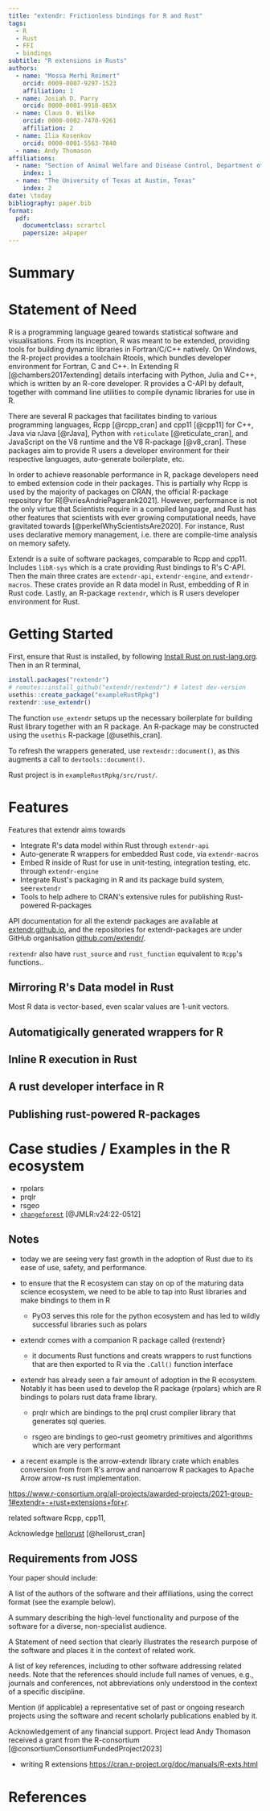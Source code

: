 ```yaml
---
title: "extendr: Frictionless bindings for R and Rust"
tags:
  - R
  - Rust
  - FFI
  - bindings
subtitle: "R extensions in Rusts"
authors:
  - name: "Mossa Merhi Reimert"
    orcid: 0009-0007-9297-1523
    affiliation: 1
  - name: Josiah D. Parry
    orcid: 0000-0001-9910-865X
  - name: Claus O. Wilke
    orcid: 0000-0002-7470-9261
    affiliation: 2
  - name: Ilia Kosenkov
    orcid: 0000-0001-5563-7840
  - name: Andy Thomason
affiliations:
  - name: "Section of Animal Welfare and Disease Control, Department of Veterinary and Animal Sciences, University of Copenhagen, Denmark"
    index: 1
  - name: "The University of Texas at Austin, Texas"
    index: 2
date: \today
bibliography: paper.bib
format:
  pdf:
    documentclass: scrartcl
    papersize: a4paper
---
```


# Summary


# Statement of Need

R is a programming language geared towards statistical software and visualisations.
From its inception, R was meant to be extended, providing tools for building
dynamic libraries in Fortran/C/C++ natively. On Windows, the R-project provides
a toolchain Rtools, which bundles developer environment for Fortran, C and C++.
In Extending R [@chambers2017extending] details interfacing with Python, Julia
and C++, which is written by an R-core developer. R provides a C-API by default,
together with command line utilities to compile dynamic libraries for use in R.

There are several R packages that facilitates binding to various programming languages,
Rcpp [@rcpp_cran] and cpp11 [@cpp11] for C++, Java via rJava [@rJava], Python
with `reticulate` [@reticulate_cran], and JavaScript on the V8 runtime and the
V8 R-package [@v8_cran]. These packages aim to provide R users a developer environment
for their respective languages, auto-generate boilerplate, etc.

In order to achieve reasonable performance in R, package developers need to
embed extension code in their packages. This is partially why Rcpp is used
by the majority of packages on CRAN, the official R-package repository for R[@vriesAndriePagerank2021]. However, performance is not the only virtue that
Scientists require in a compiled language, and Rust has other features that
scientists with ever growing computational needs, have gravitated towards [@perkelWhyScientistsAre2020]. For instance, Rust uses declarative memory management,
i.e. there are compile-time analysis on memory safety.
<!-- 
Extendr provides integration the R data model, embedding calls to R within Rust,
automatically generated wrappers, provide an R-based developer interface for Rust, -->
<!-- and much more. -->
<!-- Like with Fortran/C/C++, -->
<!-- Rust does not have a garbage collector (gc) -->
<!-- This is what extendr provides, an integration of R's data-model, l -->

Extendr is a suite of software packages, comparable to Rcpp and cpp11. 
Includes `libR-sys` which is a crate
providing Rust bindings to R's C-API. Then the main three crates are `extendr-api`, `extendr-engine`,
and `extendr-macros`. These crates provide an R data model in Rust, embedding of R in Rust code.
Lastly, an R-package `rextendr`, which is R users developer environment for Rust.

# Getting Started

First, ensure that Rust is installed, by following [Install Rust on rust-lang.org](https://www.rust-lang.org/tools/install). Then in an R terminal, 

```r
install.packages("rextendr") 
# remotes::install_github("extendr/rextendr") # latest dev-version
usethis::create_package("exampleRustRpkg")
rextendr::use_extendr()
```

The function `use_extendr` setups up the necessary boilerplate for building
Rust library together with an R package. An R-package may be constructed using
the `usethis` R-package [@usethis_cran].

To refresh the wrappers generated, use `rextendr::document()`, as this augments
a call to `devtools::document()`.

Rust project is in `exampleRustRpkg/src/rust/`.

# Features

Features that extendr aims towards

- Integrate R's data model within Rust through `extendr-api`
- Auto-generate R wrappers for embedded Rust code, via `extendr-macros`
- Embed R inside of Rust for use in unit-testing, integration testing, etc. through `extendr-engine`
- Integrate Rust's packaging in R and its package build system, see`rextendr`
- Tools to help adhere to CRAN's extensive rules for publishing Rust-powered R-packages

API documentation for all the extendr packages are available at [extendr.github.io](https://extendr.github.io/),
and the repositories for extendr-packages are under GitHub organisation [github.com/extendr/](https://extendr.github.io/).


`rextendr` also have `rust_source` and `rust_function` equivalent to `Rcpp`'s functions..

## Mirroring R's Data model in Rust

Most R data is vector-based, even scalar values are 1-unit vectors.

## Automatigically generated wrappers for R
## Inline R execution in Rust
## A rust developer interface in R
## Publishing rust-powered R-packages


<!-- One of the key strengths of the R programming language is its ability to integrate with other //languages and tools. It does so through its C API as described in Writing R Extensions [@r_cite]. In 2006, the R package Rcpp was released on CRAN enabling R developers to build packages that harnessed the power of C++ (Rcpp [@rcpp_cran]). Since then, Rcpp has grown to be the most imported R package across the Comprehensive R Archive Network (CRAN) due to its use in low-level libraries that are used by the vast majority of R packages ([@vriesAndriePagerank2021]). In addition to Rcpp there are many other packages that enable cross-langauge communication. The package cpp11 provides similar bindings to R via C++ ([@cpp11]). Bindings to Java are provided by rJava, to JavaScript via V8, and to python via reticulate ([@rJava], [@v8_cran], [@reticulate_cran]). -->

<!-- [@chambers2017extending] -->



<!-- Today, we are seeing the proliferation of the Rust programming language. According to StackOverflow, Rust is the most admired programming language for many years running—and for good reason (<https://survey.stackoverflow.co/2023/>). Rust provides similar performance such as C and C++ while also being far more ergonomic ([@perkelWhyScientistsAre2020]). But most importantly, Rust provides guarantees memory that make exceptionally safe. For all of these reasons and more, providing R package developers a way to integrate Rust and R is necessary for the continued growth of the R ecosystem. The extendr Rust library and its companion R package `{rextendr}` make the process of marrying R and Rust simple. -->

<!-- ## Implementation

extendr utilizes R's C API via the libR-sys library crate. libR-sys utilizes the Rust library bindgen to automatically create foreign function interface (FFI) bindings for all major distributions (<https://github.com/rust-lang/rust-bindgen>). The bindings provided by libR-sys create Rust representations of the structs defined in R's C API. On top of these exceptionally low-level bindings, extendr is built. extendr defines a number of user friendly Rust structs that can be be passed directly to and from R and Rust. -->

<!-- ### Scalar types

| R type      | Extendr wrapper                        | Deref type: `&*object` |
|------------------|----------------------------------|---------------------|
| `Any`       | `extendr_api::robj::Robj`              | N/A                    |
| `character` | `extendr_api::wrapper::Rstr`           | N/A                    |
| `integer`   | `extendr_api::wrapper::Rint`           | N/A                    |
| `double`    | `extendr_api::wrapper::Rfloat`         | N/A                    |
| `complex`   | `extendr_api::wrapper::Rcplx`          | N/A                    |
| `extptr`    | `extendr_api::wrapper::ExternalPtr<T>` | `&T`                   |

### Vector types

| R type       | Extendr wrapper                      | Deref type: `&*object` |
|------------------|---------------------------------|---------------------|
| `integer`    | `extendr_api::wrapper::Integer`      | `&[Rint]`              |
| `double`     | `extendr_api::wrapper::Doubles`      | `&[Rfloat]`            |
| `logical`    | `extendr_api::wrapper::Logical`      | `&[Rbool]`             |
| `complex`    | `extendr_api::wrapper::Complexes`    | `&[Rcplx]`             |
| `string`     | `extendr_api::wrapper::Strings`      | `&[Rstr]`              |
| `list`       | `extendr_api::wrapper::List`         | `&[Robj]`              |
| `data.frame` | `extendr_api::wrapper::Dataframe<T>` | `&[Robj]`              |
| `expression` | `extendr_api::wrapper::Expression`   | `&[Lang]`              |

### Linked list types

| R type     | Extendr wrapper                  | Deref type: `&*object` |
|------------|----------------------------------|------------------------|
| `pairlist` | `extendr_api::wrapper::Pairlist` | N/A                    |
| `lang`     | `extendr_api::wrapper::Lang`     | N/A                    |

## Example usage -->

# Case studies / Examples in the R ecosystem

- rpolars
- prqlr
- rsgeo
- [`changeforest`](https://github.com/mlondschien/changeforest/tree/main) [@JMLR:v24:22-0512]

<!-- ## Related work

Integration of Rust and R has been explored in other libraries. The `roxido` library crate and accompanying R package `cargo` by David B. Dahl are an alternative approach to creating Rust bindings ([@cargo_cran]). An offshoot of extendr, [savvy](https://github.com/yutannihilation/savvy), is an "unfriendly" lower-level approach to generating Rust and R bindings in which "ergonomics is not included.". -->

## Notes

<!-- - r is an interface langauge. it comes with a C api to build extensions -->

<!-- - over a decade ago Rcpp was released revoltionizing R package development making it easy to tap into high performance library from C++ -->

  <!-- - cpp11 is a fairly recent take on the same objective by the folks from the r-lib team -->

  <!-- - V8 is another take on interfacing with another language enabling R users to call javaScript via V8 -->

- today we are seeing very fast growth in the adoption of Rust due to its ease of use, safety, and performance.

- to ensure that the R ecosystem can stay on op of the maturing data science ecosystem, we need to be able to tap into Rust libraries and make bindings to them in R

  - PyO3 serves this role for the python ecosystem and has led to wildly successful libraries such as polars

<!-- - extendr is a rust library that provides R package developers with a way to create R packages that utilize the power and safety of Rust -->

<!-- - it creates bindings to R's C API via the low-level Rust crate libR-sys that supports extendr. -->

- extendr comes with a companion R package called {rextendr}

  <!-- - rextendr is a user friendly package that is used for creating the scaffolding of a rust-enabled R package -->

  - it documents Rust functions and creats wrappers to rust functions that are then exported to R via the `.Call()` function interface

<!-- - extendr works by creating a staticlib that is called by R -->

- extendr has already seen a fair amount of adoption in the R ecosystem. Notably it has been used to develop the R package {rpolars} which are R bindings to polars rust data frame library.

  - prqlr which are bindings to the prql crust compiler library that generates sql queries.

  - rsgeo are bindings to geo-rust geometry primitives and algorithms which are very performant

<!-- - extendr is extensible meaning that other rust-crates can be developed to integrate external rust libraries with extendr and thus R -->

  - a recent example is the arrow-extendr library crate which enables conversion from from R's arrow and nanoarrow R packages to Apache Arrow arrow-rs rust implementation.

<!-- The R Project for Statistical Computing, referred to simply as R, has a long history of being an interface language. -->

<!-- - "Writing R extensions" discusses in detail how to create a new interface between an external library or language and R's C API. -->

<!-- - R's C API is one of the reasons why it is such language. Rcpp's in 2011 [@rcpp_jss] -->

<!-- - extendr started as an R-consortium funded project by Andy Thomason. -->
<!-- - interfaces with R's C API -->

<https://www.r-consortium.org/all-projects/awarded-projects/2021-group-1#extendr+-+rust+extensions+for+r>.

related software Rcpp, cpp11,

Acknowledge [hellorust](https://github.com/r-rust/hellorust) [@hellorust_cran]

## Requirements from JOSS

Your paper should include:

A list of the authors of the software and their affiliations, using the correct format (see the example below).

A summary describing the high-level functionality and purpose of the software for a diverse, non-specialist audience.

A Statement of need section that clearly illustrates the research purpose of the software and places it in the context of related work.

A list of key references, including to other software addressing related needs. Note that the references should include full names of venues, e.g., journals and conferences, not abbreviations only understood in the context of a specific discipline.

Mention (if applicable) a representative set of past or ongoing research projects using the software and recent scholarly publications enabled by it.

Acknowledgement of any financial support. Project lead Andy Thomason received a grant from the R-consortium
[@consortiumConsortiumFundedProject2023]

<!-- - v8 (javascript bindings): <https://github.com/jeroen/V8> -->

<!-- - Rcpp: <https://www.jstatsoft.org/article/view/v040i08> -->

<!-- - cpp11: <https://cpp11.r-lib.org/articles/internals.html> -->

- writing R extensions <https://cran.r-project.org/doc/manuals/R-exts.html>

<!-- - <https://raw.githubusercontent.com/dbdahl/cargo-framework/main/cargo/inst/doc/Writing_R_Extensions_in_Rust.pdf> -->

# References
